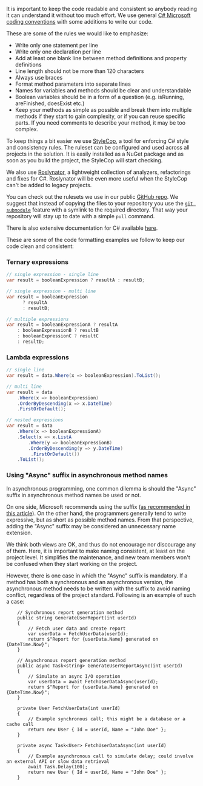 It is important to keep the code readable and consistent so anybody reading it can understand it without too much effort. We use general [C# Microsoft coding conventions](https://docs.microsoft.com/en-us/dotnet/csharp/programming-guide/inside-a-program/coding-conventions) with some additions to write our code.

These are some of the rules we would like to emphasize:

* Write only one statement per line
* Write only one declaration per line
* Add at least one blank line between method definitions and property definitions
* Line length should not be more than 120 characters
* Always use braces
* Format method parameters into separate lines
* Names for variables and methods should be clear and understandable
* Boolean variables should be in a form of a question (e.g. isRunning, areFinished, doesExist etc.)
* Keep your methods as simple as possible and break them into multiple methods if they start to gain complexity, or if you can reuse specific parts. If you need comments to describe your method, it may be too complex.

To keep things a bit easier we use [StyleCop](https://github.com/DotNetAnalyzers/StyleCopAnalyzers), a tool for enforcing C# style and consistency rules. The ruleset can be configured and used across all projects in the solution. It is easily installed as a NuGet package and as soon as you build the project, the StyleCop will start checking.

We also use [Roslynator](https://marketplace.visualstudio.com/items?itemName=josefpihrt.Roslynator2019), a lightweight collection of analyzers, refactorings and fixes for C#. Roslynator will be even more useful when the StyleCop can't be added to legacy projects.

You can check out the rulesets we use in our public [GitHub repo](https://github.com/infinum/dotnet-public-content/tree/main/Analyzers). We suggest that instead of copying the files to your repository you use the [`git submodule`](https://git-scm.com/book/en/v2/Git-Tools-Submodules) feature with a symlink to the required directory. That way your repository will stay up to date with a simple `pull` command.

There is also extensive documentation for C# available [here](https://docs.microsoft.com/en-us/dotnet/csharp/).

These are some of the code formatting examples we follow to keep our code clean and consistent:

### Ternary expressions

```c#
// single expression - single line
var result = booleanExpression ? resultA : resultB;

// single expression - multi line
var result = booleanExpression
      ? resultA
      : resultB;

// multiple expressions
var result = booleanExpressionA ? resultA
    : booleanExpressionB ? resultB
    : booleanExpressionC ? resultC
    : resultD;
```



### Lambda expressions

```c#
// single line
var result = data.Where(x => booleanExpression).ToList();

// multi line
var result = data
	.Where(x => booleanExpression)
    .OrderByDescending(x => x.DateTime)
    .FirstOrDefault();

// nested expressions
var result = data
    .Where(x => booleanExpressionA)
    .Select(x => x.ListA
		.Where(y => booleanExpressionB)
		.OrderByDescending(y => y.DateTime)
         .FirstOrDefault())
    .ToList();
```

### Using "Async" suffix in asynchronous method names

In asynchronous programming, one common dilemma is should the "Async" suffix in asynchronous method names be used or not.

On one side, Microsoft recommends using the suffix ([as recommended in this article](https://learn.microsoft.com/en-us/dotnet/csharp/asynchronous-programming/task-asynchronous-programming-model)). On the other hand, the programmers generally tend to write expressive, but as short as possible method names. From that perspective, adding the "Async" suffix may be considered an unnecessary name extension.

We think both views are OK, and thus do not encourage nor discourage any of them. Here, it is important to make naming consistent, at least on the project level. It simplifies the maintenance, and new team members won't be confused when they start working on the project.

However, there is one case in which the "Async" suffix is mandatory. If a method has both a synchronous and an asynchronous version, the asynchronous method needs to be written with the suffix to avoid naming conflict, regardless of the project standard. Following is an example of such a case:

```
	// Synchronous report generation method
    public string GenerateUserReport(int userId)
    {
        // Fetch user data and create report
        var userData = FetchUserData(userId);
        return $"Report for {userData.Name} generated on {DateTime.Now}";
    }

    // Asynchronous report generation method
    public async Task<string> GenerateUserReportAsync(int userId)
    {
        // Simulate an async I/O operation
        var userData = await FetchUserDataAsync(userId);
        return $"Report for {userData.Name} generated on {DateTime.Now}";
    }

    private User FetchUserData(int userId)
    {
        // Example synchronous call; this might be a database or a cache call
        return new User { Id = userId, Name = "John Doe" };
    }

    private async Task<User> FetchUserDataAsync(int userId)
    {
        // Example asynchronous call to simulate delay; could involve an external API or slow data retrieval
        await Task.Delay(100);
        return new User { Id = userId, Name = "John Doe" };
    }
```
